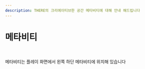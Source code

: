 ```yaml
---
description: THERE의 크리에이티브한 공간 메타비티에 대해 안내 해드립니다
---
```


# 메타비티

<figure><img src="../../.gitbook/assets/스크린샷 2023-11-23 오후 1.26.53 복사.png" alt=""><figcaption></figcaption></figure>

메타비티는 플레이 화면에서 왼쪽 하단 메타비티에 위치해 있습니다





